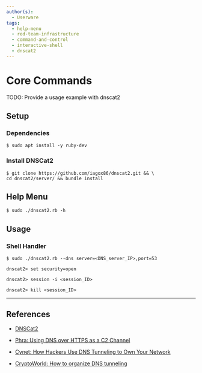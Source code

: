 ```yaml
---
author(s):
  - Userware
tags:
  - help-menu
  - red-team-infrastructure
  - command-and-control
  - interactive-shell
  - dnscat2
---
```

# Core Commands

TODO: Provide a usage example with dnscat2

## Setup

### Dependencies

```
$ sudo apt install -y ruby-dev
```

### Install DNSCat2

```
$ git clone https://github.com/iagox86/dnscat2.git && \
cd dnscat2/server/ && bundle install
```

## Help Menu

```
$ sudo ./dnscat2.rb -h
```

## Usage

### Shell Handler

```
$ sudo ./dnscat2.rb --dns server=<DNS_server_IP>,port=53

dnscat2> set security=open
```

```
dnscat2> session -i <session_ID>
```

```
dnscat2> kill <session_ID>
```

---
## References

- [DNSCat2](https://github.com/iagox86/dnscat2)

- [Phra: Using DNS over HTTPS as a C2 Channel](https://iwantmore.pizza/posts/dnscat2-over-doh.html)

- [Cynet: How Hackers Use DNS Tunneling to Own Your Network](https://www.cynet.com/attack-techniques-hands-on/how-hackers-use-dns-tunneling-to-own-your-network/)

- [CryptoWorld: How to organize DNS tunneling](https://cryptoworld.su/kak-organizovat-dns-tunneling/)